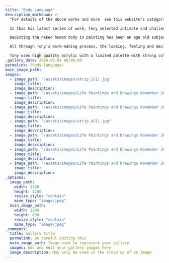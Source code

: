 ```yaml
---
title: 'Body Language'
description_markdown: >-
  "For details of the above works and more  see this website's categories Paintings - Life and  Drawings- Life.

  In this his latest series of work, Tony selected intimate and challenging body positions to explore and celebrate the variety of emotions generated by their complex permutations. His choice of unusual flesh tones are combined with strength of line and emphasis of volume. With his contemporary approach to life painting and drawing, Tony’s semi abstract compositions express not only his feelings about his models, but also his interpretation of the model’s body language. 

  Depicting the naked human body in painting has been an age old subject of artists, but, in Tony’s view, has been perceived by the public with ambivalence. For instance, in the Middle Ages, the only opportunity to see them was in churches and other religious painting.  Later it was the subject for many famous artists but mainly seen in art galleries, apparently being considered unsuitable for private houses. Tony is concerned that this attitude still persists and feels it is strange given that in the 21st century the naked body is increasingly omnipresent in advertising, television, films and magazines. Irritated by the apparent reaction of embarrassment to seeing a painted nude in a private house, he can only surmise that this anomaly persists either due to selective hypocrisy or fear of being thought to have salacious motivation. Tony’s work challenges this attitude, communicating his uninhibited enjoyment of the human form through his bold and expressive paintings and drawings.

  All through Tony’s work-making process, the looking, feeling and decision making take far longer than the execution. Monet commented that there was nothing spontaneous about his work. The difference for Tony is that the final mark- makings have to be decisive in order to achieve the vitality essential to his work. He paints directly with live models whose slight movements provide subtle changes in line and shape which are not available from photographs. The models contribute to the selection of the poses. Their interest in the paintings as they develop provides an inter-active process contributing to the vivacity of the work. 

  Tony uses high quality acrylic with a limited palette with strong colours in unusual combinations. Taking paint straight from the pot, avoiding the dulling effect of mixing with water, he paints on stretched canvas. His strong, positive gestural marks produce depth and ambiguity. Fluid brush strokes combined with patience and determination, gently evoke the arousing essence of the female nude. Approaching the form with sensitivity has created a beautifully alluring and provocative collection of paintings."
_gallery_date: 2016-05-01 00:00:00
permalink: /body-language/
main_image_path: 
images:
  - image_path: '/assets/images/strip_1(1).jpg'
    image_title: 
    image_description: 
  - image_path: "/assets/images/Life Paintings and Drawings November 2011 063.jpg"
    image_title: 
    image_description: 
  - image_path: "/assets/images/Life Paintings and Drawings November 2011 050(4).jpg"
    image_title: 
    image_description: 
  - image_path: "/assets/images/strip_4(1).jpg"
    image_title: 
    image_description: 
  - image_path: "/assets/images/Life Paintings and Drawings November 2011 047.jpg"
    image_title: 
    image_description: 
  - image_path: "/assets/images/Life Paintings and Drawings November 2011 061(1).jpg"
    image_title: 
    image_description: 
  - image_path: "/assets/images/Life Paintings and Drawings November 2011 045.jpg"
    image_title: 
    image_description: 
_options:
  image_path:
    width: 1200
    height: 1200
    resize_style: "contain"
    mime_type: "image/jpeg"
  main_image_path:
    width: 1200
    height: 800
    resize_style: "contain"
    mime_type: "image/jpeg"
_comments:
  title: Gallery title
  permalink: Be careful editing this
  main_image_path: Image used to represent your gallery
  images: Add and edit your gallery images here
  image_description: May only be used in the close up of an image
---
```

